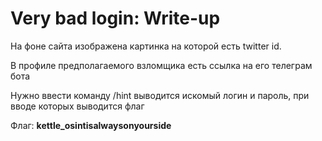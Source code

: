 # Very bad login: Write-up

На фоне сайта изображена картинка на которой есть twitter id. 

В профиле предполагаемого взломщика есть ссылка на его телеграм бота

Нужно ввести команду /hint выводится искомый логин и пароль, при вводе которых выводится флаг

Флаг: **kettle_osintisalwaysonyourside**
